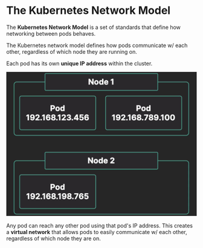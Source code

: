 # The Kubernetes Network Model

The **Kubernetes Network Model** is a set of standards that define how networking between pods behaves.

The Kubernetes network model defines how pods communicate w/ each other, regardless of which node they are running on.

Each pod has its own **unique IP address** within the cluster.

![Fig. 1 Kubernetes Network Model](../../../img/kubernetes/kubernetes-network-model/diag01.png)

Any pod can reach any other pod using that pod's IP address. This creates a **virtual network** that allows pods to easily communicate w/ each other, regardless of which node they are on.
